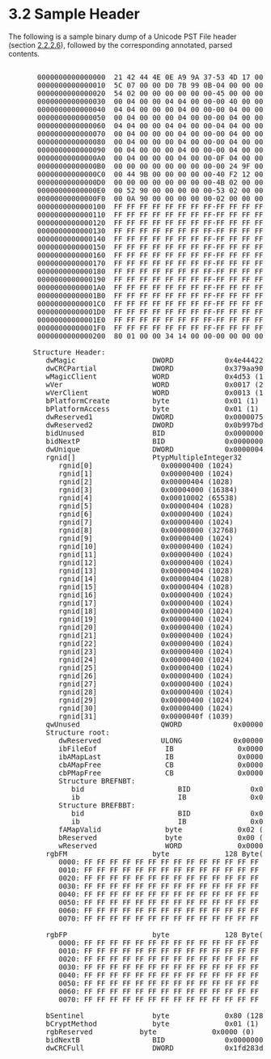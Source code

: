 <html dir="LTR" xmlns:mshelp="http://msdn.microsoft.com/mshelp" xmlns:ddue="http://ddue.schemas.microsoft.com/authoring/2003/5" xmlns:xlink="http://www.w3.org/1999/xlink" xmlns:tool="http://www.microsoft.com/tooltip">
    <head>
        <meta http-equiv="Content-Type" content="text/html; CHARSET=utf-8"></meta>
        <meta name="save" content="history"></meta>
        <title>3.2 Sample Header</title>
        <xml>
            <mshelp:toctitle title="3.2 Sample Header"></mshelp:toctitle>
            <mshelp:rltitle title="[MS-PST]: Sample Header"></mshelp:rltitle>
            <mshelp:keyword index="A" term="7fa4900e-cd66-46ca-8d98-ee11f6a668ac"></mshelp:keyword>
            <mshelp:attr name="DCSext.ContentType" value="open specification"></mshelp:attr>
            <mshelp:attr name="AssetID" value="7fa4900e-cd66-46ca-8d98-ee11f6a668ac"></mshelp:attr>
            <mshelp:attr name="TopicType" value="kbRef"></mshelp:attr>
            <mshelp:attr name="DCSext.Title" value="[MS-PST]: Sample Header" />
        </xml>
    </head>
    <body>
        <div id="header">
            <h1 class="heading">3.2 Sample Header</h1>
        </div>
        <div id="mainSection">
            <div id="mainBody">
                <div id="allHistory" class="saveHistory"></div>
                <div id="sectionSection0" class="section" name="collapseableSection">
                    

<p>The following is a sample binary dump of a Unicode PST File
header (section <a href="c9876f5a-664b-46a3-9887-ba63f113abf5.html">2.2.2.6</a>),
followed by the corresponding annotated, parsed contents.</p>

<dl>
<dd>
<div><pre>  
  0000000000000000  21 42 44 4E 0E A9 9A 37-53 4D 17 00 13 00 01 01  *!BDN...7SM......*
  0000000000000010  5C 07 00 00 D0 7B 99 0B-04 00 00 00 01 00 00 00  *\....{..........*
  0000000000000020  54 02 00 00 00 00 00 00-45 00 00 00 00 04 00 00  *T.......E.......*
  0000000000000030  00 04 00 00 04 04 00 00-00 40 00 00 02 00 01 00  *.........@......*
  0000000000000040  04 04 00 00 00 04 00 00-00 04 00 00 00 80 00 00  *................*
  0000000000000050  00 04 00 00 00 04 00 00-00 04 00 00 00 04 00 00  *................*
  0000000000000060  04 04 00 00 04 04 00 00-04 04 00 00 00 04 00 00  *................*
  0000000000000070  00 04 00 00 00 04 00 00-00 04 00 00 00 04 00 00  *................*
  0000000000000080  00 04 00 00 00 04 00 00-00 04 00 00 00 04 00 00  *................*
  0000000000000090  00 04 00 00 00 04 00 00-00 04 00 00 00 04 00 00  *................*
  00000000000000A0  00 04 00 00 00 04 00 00-0F 04 00 00 00 00 00 00  *................*
  00000000000000B0  00 00 00 00 00 00 00 00-00 24 9F 00 00 00 00 00  *.........$......*
  00000000000000C0  00 44 9B 00 00 00 00 00-40 F2 12 00 00 00 00 00  *.D......@.......*
  00000000000000D0  00 00 00 00 00 00 00 00-4B 02 00 00 00 00 00 00  *........K.......*
  00000000000000E0  00 52 90 00 00 00 00 00-53 02 00 00 00 00 00 00  *.R......S.......*
  00000000000000F0  00 0A 90 00 00 00 00 00-02 00 00 00 00 00 00 00  *................*
  0000000000000100  FF FF FF FF FF FF FF FF-FF FF FF FF FF FF FF FF  *................*
  0000000000000110  FF FF FF FF FF FF FF FF-FF FF FF FF FF FF FF FF  *................*
  0000000000000120  FF FF FF FF FF FF FF FF-FF FF FF FF FF FF FF FF  *................*
  0000000000000130  FF FF FF FF FF FF FF FF-FF FF FF FF FF FF FF FF  *................*
  0000000000000140  FF FF FF FF FF FF FF FF-FF FF FF FF FF FF FF FF  *................*
  0000000000000150  FF FF FF FF FF FF FF FF-FF FF FF FF FF FF FF FF  *................*
  0000000000000160  FF FF FF FF FF FF FF FF-FF FF FF FF FF FF FF FF  *................*
  0000000000000170  FF FF FF FF FF FF FF FF-FF FF FF FF FF FF FF FF  *................*
  0000000000000180  FF FF FF FF FF FF FF FF-FF FF FF FF FF FF FF FF  *................*
  0000000000000190  FF FF FF FF FF FF FF FF-FF FF FF FF FF FF FF FF  *................*
  00000000000001A0  FF FF FF FF FF FF FF FF-FF FF FF FF FF FF FF FF  *................*
  00000000000001B0  FF FF FF FF FF FF FF FF-FF FF FF FF FF FF FF FF  *................*
  00000000000001C0  FF FF FF FF FF FF FF FF-FF FF FF FF FF FF FF FF  *................*
  00000000000001D0  FF FF FF FF FF FF FF FF-FF FF FF FF FF FF FF FF  *................*
  00000000000001E0  FF FF FF FF FF FF FF FF-FF FF FF FF FF FF FF FF  *................*
  00000000000001F0  FF FF FF FF FF FF FF FF-FF FF FF FF FF FF FF FF  *................*
  0000000000000200  80 01 00 00 34 14 00 00-00 00 00 00 D6 83 D2 1F  *....4...........*
  
 Structure Header:
    dwMagic                  DWORD            0x4e444221 (1313096225) 
    dwCRCPartial             DWORD            0x379aa90e (932882702) 
    wMagicClient             WORD             0x4d53 (19795)
    wVer                     WORD             0x0017 (23)
    wVerClient               WORD             0x0013 (19)
    bPlatformCreate          byte             0x01 (1)
    bPlatformAccess          byte             0x01 (1)
    dwReserved1              DWORD            0x0000075c (1884) 
    dwReserved2              DWORD            0x0b997bd0 (194608080) 
    bidUnused                BID              0x0000000100000004 (4294967300)
    bidNextP                 BID              0x0000000000000254 (596)
    dwUnique                 DWORD            0x00000045 (69) 
    rgnid[]                  PtypMultipleInteger32       32 Element(s)
       rgnid[0]                0x00000400 (1024) 
       rgnid[1]                0x00000400 (1024) 
       rgnid[2]                0x00000404 (1028) 
       rgnid[3]                0x00004000 (16384) 
       rgnid[4]                0x00010002 (65538) 
       rgnid[5]                0x00000404 (1028) 
       rgnid[6]                0x00000400 (1024) 
       rgnid[7]                0x00000400 (1024) 
       rgnid[8]                0x00008000 (32768) 
       rgnid[9]                0x00000400 (1024) 
       rgnid[10]               0x00000400 (1024) 
       rgnid[11]               0x00000400 (1024) 
       rgnid[12]               0x00000400 (1024) 
       rgnid[13]               0x00000404 (1028) 
       rgnid[14]               0x00000404 (1028) 
       rgnid[15]               0x00000404 (1028) 
       rgnid[16]               0x00000400 (1024) 
       rgnid[17]               0x00000400 (1024) 
       rgnid[18]               0x00000400 (1024) 
       rgnid[19]               0x00000400 (1024) 
       rgnid[20]               0x00000400 (1024) 
       rgnid[21]               0x00000400 (1024) 
       rgnid[22]               0x00000400 (1024) 
       rgnid[23]               0x00000400 (1024) 
       rgnid[24]               0x00000400 (1024) 
       rgnid[25]               0x00000400 (1024) 
       rgnid[26]               0x00000400 (1024) 
       rgnid[27]               0x00000400 (1024) 
       rgnid[28]               0x00000400 (1024) 
       rgnid[29]               0x00000400 (1024) 
       rgnid[30]               0x00000400 (1024) 
       rgnid[31]               0x0000040f (1039) 
    qwUnused                   QWORD            0x0000000000000000 (0)
    Structure root:
       dwReserved              ULONG            0x00000000 (0) 
       ibFileEof                IB               0x00000000009f2400 (10429440)
       ibAMapLast               IB               0x00000000009b4400 (10175488)
       cbAMapFree               CB               0x000000000012f240 (1241664)
       cbPMapFree               CB               0x0000000000000000 (0)
       Structure BREFNBT:
          bid                      BID              0x000000000000024b (587)
          ib                       IB               0x0000000000905200 (9458176)
       Structure BREFBBT:
          bid                      BID              0x0000000000000253 (595)
          ib                       IB               0x0000000000900a00 (9439744)
       fAMapValid               byte             0x02 (2)
       bReserved                byte             0x00 (0)
       wReserved                WORD             0x0000 (0)
    rgbFM                    byte             128 Byte(s)
       0000: FF FF FF FF FF FF FF FF FF FF FF FF FF FF FF FF - ................
       0010: FF FF FF FF FF FF FF FF FF FF FF FF FF FF FF FF - ................
       0020: FF FF FF FF FF FF FF FF FF FF FF FF FF FF FF FF - ................
       0030: FF FF FF FF FF FF FF FF FF FF FF FF FF FF FF FF - ................
       0040: FF FF FF FF FF FF FF FF FF FF FF FF FF FF FF FF - ................
       0050: FF FF FF FF FF FF FF FF FF FF FF FF FF FF FF FF - ................
       0060: FF FF FF FF FF FF FF FF FF FF FF FF FF FF FF FF - ................
       0070: FF FF FF FF FF FF FF FF FF FF FF FF FF FF FF FF - ................
       
    rgbFP                    byte             128 Byte(s)
       0000: FF FF FF FF FF FF FF FF FF FF FF FF FF FF FF FF - ................
       0010: FF FF FF FF FF FF FF FF FF FF FF FF FF FF FF FF - ................
       0020: FF FF FF FF FF FF FF FF FF FF FF FF FF FF FF FF - ................
       0030: FF FF FF FF FF FF FF FF FF FF FF FF FF FF FF FF - ................
       0040: FF FF FF FF FF FF FF FF FF FF FF FF FF FF FF FF - ................
       0050: FF FF FF FF FF FF FF FF FF FF FF FF FF FF FF FF - ................
       0060: FF FF FF FF FF FF FF FF FF FF FF FF FF FF FF FF - ................
       0070: FF FF FF FF FF FF FF FF FF FF FF FF FF FF FF FF - ................
       
    bSentinel                byte             0x80 (128)
    bCryptMethod             byte             0x01 (1)
    rgbReserved           byte             0x0000 (0)
    bidNextB                 BID              0x0000000000001434 (5172)
    dwCRCFull                DWORD            0x1fd283d6 (533890006) 
  
</pre></div>
</dd></dl>
                </div>
            </div>
        </div>
    </body>
</html>